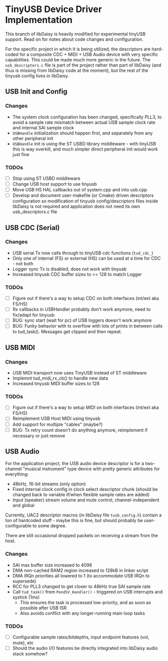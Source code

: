 # TinyUSB Device Driver Implementation

This branch of libDaisy is heavily modified for experimental tinyUSB support.
Read on for notes about code changes and configuration.

For the specific project in which it is being utilized, the descriptors are hard-coded
for a composite CDC + MIDI + USB Audio device with very specific capabilities.
This could be made much more generic in the future. The `usb_descriptors.c` file is part of the
project rather than part of libDaisy (and thus is missing from libDaisy code at the moment),
but the rest of the tinyusb config lives in libDaisy.

## USB Init and Config

### Changes

* The system clock configuration has been changed, specifically PLL3, to avoid a sample rate
  mismatch between actual USB sample clock rate and internal SAI sample clock
* `USBHandle` initialization should happen first, and separately from any other peripheral init
* `USBHandle` init is using the ST USBD library middleware - with tinyUSB this is way overkill, and
   much simpler direct peripheral init would work just fine

### TODOs

- [ ] Stop using ST USBD middleware
- [ ] Change USB host support to use tinyusb
- [ ] Move USB HS HAL callbacks out of system.cpp and into usb.cpp
- [ ] Develop and document user-makefile (or Cmake) driven descriptors configuration so
      modification of tinyusb config/descriptors files inside libDaisy is not required and
      application does not need its own usb_descriptors.c file

## USB CDC (Serial)

### Changes

* USB serial Tx now calls through to tinyUSB cdc functions (`tud_cdc_`)
* Only one of internal (FS) or external (HS) can be used at a time for CDC - not both
* Logger sync Tx is disabled, does not work with tinyusb
* Increased tinyusb CDC buffer sizes to >= 128 to match Logger

### TODOs

- [ ] Figure out if there's a way to setup CDC on both interfaces (int/ext aka FS/HS)
- [ ] Rx callbacks in USBHandler probably don't work anymore, need to fix/adapt for tinyusb
- [ ] BUG: sync start (wait for pc) of USB loggers doesn't work anymore
- [ ] BUG: Funky behavior with tx overflow with lots of prints in between calls to tud_task().
      Messages get clipped and then repeat.

## USB MIDI

### Changes

- USB MIDI transport now uses TinyUSB instead of ST middleware
- Implemnt tud_midi_rx_cb() to handle new data
- Increased tinyusb MIDI buffer sizes to 128

### TODOs

- [ ] Figure out if there's a way to setup MIDI on both interfaces (int/ext aka FS/HS)
- [ ] Reimplement USB Host MIDI using tinyusb
- [ ] Add support for multiple "cables" (maybe?)
- [ ] BUG: Tx retry count doesn't do anything anymore, reimplement if necessary or just remove

## USB Audio

For the application project, the USB audio device descriptor is for a two-channel
"musical instrument" type device with pretty generic attributes for everything:

* 48kHz, 16-bit streams (only option)
* Fixed internal clock config in clock select descriptor chunk (should be changed back to variable
  if/when flexible sample rates are added)
* Input (speaker) stream volume and mute control, channel-independent and global

Currently, UAC2 descriptor macros (in libDaisy file `tusb_config.h`) contain a
ton of hardcoded stuff - maybe this is fine, but should probably be user-configurable
to some degree.

There are still occasional dropped packets on receiving a stream from the host.

### Changes

* SAI max buffer size increased to 4096
* DMA non-cached RAM2 region increased to 128kB in linker script
* DMA IRQn priorities all lowered to 1 (to accommodate USB IRQn to supersede)
* RCC for PLL3 changed to get closer to 48kHz true SAI sample rate
* Call `tud_task()` from `PendSV_Handler()` - triggered on USB interrupts and systick (1ms)
    * This ensures the task is processed low-priority, and as soon as possible after USB ISR
    * Also avoids conflict with any longer-running main loop tasks

### TODOs

- [ ] Configurable sample rates/bitdepths, input endpoint features (vol, mute), etc
- [ ] Should the audio I/O features be directly integrated into libDaisy audio stack somehow?
